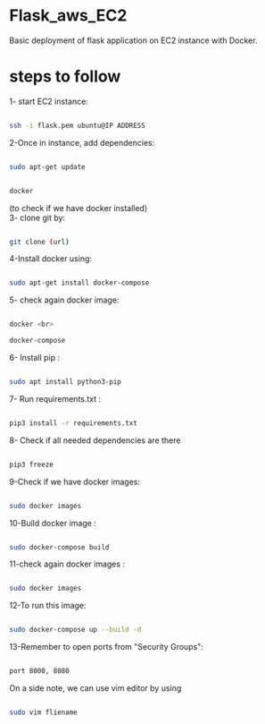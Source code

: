 # Flask_aws_EC2

Basic deployment of flask application on EC2 instance with Docker.


# steps to follow

1- start EC2 instance:<br>
```bash

ssh -i flask.pem ubuntu@IP ADDRESS

```

2-Once in instance, add dependencies: <br>



```bash

sudo apt-get update 

```

```bash

docker

```
(to check if we have docker installed)
<br>
3- clone git by:<br>



```bash

git clone (url)

```

4-Install docker using: <br>



```bash

sudo apt-get install docker-compose

```

5- check again docker image: <br>



```bash

docker <br>

docker-compose 

```

6- Install pip : <br>


```bash

sudo apt install python3-pip

```

7- Run requirements.txt : <br>

```bash

pip3 install -r requirements.txt

```

8- Check if all needed dependencies are there<br>

```bash

pip3 freeze

```
9-Check if we have docker images:<br>

```bash

sudo docker images

```
10-Build docker image : <br>


```bash

sudo docker-compose build

```

11-check again docker images : <br>

```bash

sudo docker images

```

12-To run this image:<br>

```bash

sudo docker-compose up --build -d

```

13-Remember to open ports from "Security Groups":<br>

```bash

port 8000, 8080 
```

On a side note, we can use vim editor by using<br>

```bash

sudo vim fliename
```
